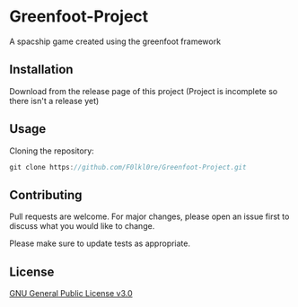 # Greenfoot-Project

A spacship game created using the greenfoot framework

## Installation

Download from the release page of this project (Project is incomplete so there isn't a release yet)

## Usage

Cloning the repository:

```java
git clone https://github.com/F0lkl0re/Greenfoot-Project.git
```

## Contributing
Pull requests are welcome. For major changes, please open an issue first to discuss what you would like to change.

Please make sure to update tests as appropriate.

## License
[GNU General Public License v3.0](https://choosealicense.com/licenses/gpl-3.0/)